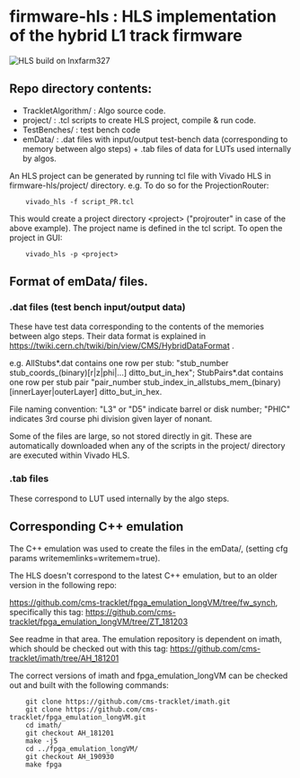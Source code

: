 # firmware-hls : HLS implementation of the hybrid L1 track firmware
![HLS build on lnxfarm327](https://github.com/cms-tracklet/firmware-hls/workflows/HLS%20build%20on%20lnxfarm327/badge.svg)

## Repo directory contents:

- TrackletAlgorithm/ : Algo source code.
- project/ : .tcl scripts to create HLS project, compile & run code. 
- TestBenches/ : test bench code
- emData/ : .dat files with input/output test-bench data (corresponding to memory between algo steps) + .tab files of data for LUTs used internally by algos.

An HLS project can be generated by running tcl file with Vivado HLS in firmware-hls/project/ directory. e.g. To do so for the ProjectionRouter:

        vivado_hls -f script_PR.tcl

This would create a project directory \<project> ("projrouter" in case of the above example). The project name is defined in the tcl script. To open the project in GUI:

        vivado_hls -p <project>

## Format of emData/ files.

### .dat files (test bench input/output data)

These have test data corresponding to the contents of the memories between algo steps. Their data format is explained 
in https://twiki.cern.ch/twiki/bin/view/CMS/HybridDataFormat . 

e.g. AllStubs*.dat contains one row per stub: "stub_number stub_coords_(binary)[r|z|phi|...] ditto_but_in_hex"; StubPairs*.dat contains one row per stub pair "pair_number stub_index_in_allstubs_mem_(binary)[innerLayer|outerLayer] ditto_but_in_hex.

File naming convention: "L3" or "D5" indicate barrel or disk number; "PHIC" indicates 3rd course phi division given layer of nonant.

Some of the files are large, so not stored directly in git. These are automatically downloaded when any of the scripts in the project/ directory are executed within Vivado HLS.

### .tab files 

These correspond to LUT used internally by the algo steps.

## Corresponding C++ emulation

The C++ emulation was used to create the files in the emData/, (setting cfg params writememlinks=writemem=true).

The HLS doesn't correspond to the latest C++ emulation, but to an older version in the following repo:

https://github.com/cms-tracklet/fpga_emulation_longVM/tree/fw_synch, specifically this tag:
https://github.com/cms-tracklet/fpga_emulation_longVM/tree/ZT_181203

See readme in that area. The emulation repository is dependent on imath, which should be checked out with this tag:
https://github.com/cms-tracklet/imath/tree/AH_181201

The correct versions of imath and fpga_emulation_longVM can be checked out and built with the following commands:

        git clone https://github.com/cms-tracklet/imath.git
        git clone https://github.com/cms-tracklet/fpga_emulation_longVM.git
        cd imath/
        git checkout AH_181201
        make -j5
        cd ../fpga_emulation_longVM/
        git checkout AH_190930
        make fpga
